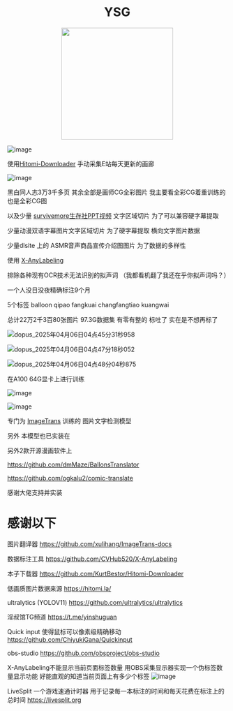 # <div align="center">YSG</div>

<div align=center>
<img src="https://github.com/user-attachments/assets/0439e6bf-c256-4706-a846-1043643d4cc1" width="256" height="256">
</div>


![image](https://github.com/user-attachments/assets/31755751-1c89-4484-8d1a-98e6fc95d079)

使用[Hitomi-Downloader](https://github.com/KurtBestor/Hitomi-Downloader) 手动采集E站每天更新的画廊


![image](https://github.com/user-attachments/assets/74787557-c5ab-4b9d-800b-e96f79d24c23)



黑白同人志3万3千多页 其余全部是画师CG全彩图片 我主要看全彩CG着重训练的也是全彩CG图

以及少量 [survivemore生存社PPT视频](https://www.appetite-game.com/survivemore/001_product.html)  文字区域切片 为了可以兼容硬字幕提取 

少量动漫双语字幕图片文字区域切片 为了硬字幕提取 横向文字图片数据

少量dlsite 上的 ASMR音声商品宣传介绍图图片 为了数据的多样性 

使用 [X-AnyLabeling](https://github.com/CVHub520/X-AnyLabelin) 

排除各种现有OCR技术无法识别的拟声词 （我都看机翻了我还在乎你拟声词吗？）

一个人没日没夜精确标注9个月

5个标签
balloon
qipao
fangkuai
changfangtiao
kuangwai

总计22万2千3百80张图片 97.3G数据集  有零有整的 标吐了 实在是不想再标了

![dopus_2025年04月06日04点45分31秒958](https://github.com/user-attachments/assets/a9db0bf5-e61b-4a43-9a22-681b86f6a902)

![dopus_2025年04月06日04点47分18秒052](https://github.com/user-attachments/assets/468344fd-f36a-49e3-8682-5f819a8fd059)

![dopus_2025年04月06日04点48分04秒875](https://github.com/user-attachments/assets/c2dc4b98-59fd-4151-8303-1d81d2842643)



在A100 64G显卡上进行训练

![image](https://github.com/user-attachments/assets/085967c1-b62b-4968-8d21-bb245093ea8d)

![image](https://github.com/user-attachments/assets/343cd3c0-4d00-49ca-ac49-636f3f37df78)

专门为 [ImageTrans](https://github.com/xulihang/ImageTrans-docs) 训练的
图片文字检测模型

另外 本模型也已实装在

另外2款开源漫画软件上

https://github.com/dmMaze/BallonsTranslator

https://github.com/ogkalu2/comic-translate

感谢大佬支持并实装



# 感谢以下

图片翻译器
https://github.com/xulihang/ImageTrans-docs

数据标注工具
https://github.com/CVHub520/X-AnyLabeling

本子下载器
https://github.com/KurtBestor/Hitomi-Downloader

低画质图片数据来源
https://hitomi.la/

ultralytics (YOLOV11)
https://github.com/ultralytics/ultralytics

淫叔馆TG频道
https://t.me/yinshuguan

Quick input 使得鼠标可以像素级精确移动
https://github.com/ChiyukiGana/Quickinput

obs-studio
https://github.com/obsproject/obs-studio

X-AnyLabeling不能显示当前页面标签数量
用OBS采集显示器实现一个伪标签数量显示功能
好能直观的知道当前页面上有多少个标签 
![image](https://github.com/user-attachments/assets/b027f537-5187-4fab-b39f-b545f5780bf3)


LiveSplit 一个游戏速通计时器 用于记录每一本标注的时间和每天花费在标注上的总时间
https://livesplit.org



